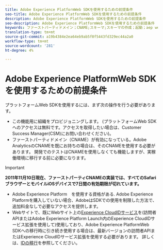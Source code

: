 ```yaml
---
title: Adobe Experience PlatformWeb SDKを使用するための前提条件
seo-title: Adobe Experience PlatformWeb SDKを使用するための前提条件
description: Adobe Experience PlatformWeb SDKを使用するための前提条件
seo-description: Adobe Experience PlatformWeb SDKを使用するための前提条件
keywords: ファーストパーティドメイン；CNAME;スキーマ;スキーマの作成；起動；aep web sdk extension；拡張；設定id；設定ツール；データ要素の作成；データ要素の作成；XDMオブジェクト；sendEvent；送信イベント;
translation-type: tm+mt
source-git-commit: a19b4384e2ea64eb9ab5f0f5443fd329ec44a2a0
workflow-type: tm+mt
source-wordcount: '281'
ht-degree: 4%

---
```



# Adobe Experience PlatformWeb SDKを使用するための前提条件

プラットフォームWeb SDKを使用するには、まず次の操作を行う必要があります。

- この機能用に組織をプロビジョニングします。 (プラットフォームWeb SDKへのアクセスは無料です。アクセスを取得したい場合は、Customer Success Manager(CSM)にお問い合わせください)。
- ファーストパーティドメイン（CNAME）が有効になっている。Adobe AnalyticsのCNAMEを既にお持ちの場合は、そのCNAMEを使用する必要があります。 開発でのテストはCNAMEを使用しなくても機能しますが、実稼働環境に移行する前に必要になります。

>[!IMPORTANT]
>
>**2011年11月10日現在、ファーストパーティCNAMEの実装では、すべてのSafariブラウザーとモバイルiOSデバイスで7日間の有効期限が切れています。**

- Adobe Experience Platform　を使用する資格がある. Adobe Experience Platformを購入していない場合、AdobeはSDKでの使用を制限した方法で、追加料金なしで必要なアクセスを提供します。
- Webサイトで、既にWebサイト上の[Experience CloudIDサービス](https://experienceleague.adobe.com/docs/experience-platform/edge/identity/overview.html)を(訪問者APIまたはAdobe Experience Platform Launch内のExperience CloudIDサービス拡張を使用して)使用しており、Adobe Experience PlatformWeb SDKへの移行時に引き続き使用する場合は、最新バージョンの訪問者APIまたはExperience CloudIDサービス拡張を使用する必要があります。 詳しくは、[IDの移行](https://experienceleague.adobe.com/docs/experience-platform/edge/identity/overview.html?lang=en#identity)を参照してください。
